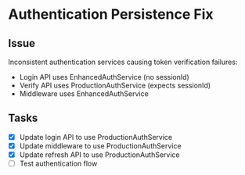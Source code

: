 # Authentication Persistence Fix

## Issue
Inconsistent authentication services causing token verification failures:
- Login API uses EnhancedAuthService (no sessionId)
- Verify API uses ProductionAuthService (expects sessionId)
- Middleware uses EnhancedAuthService

## Tasks
- [x] Update login API to use ProductionAuthService
- [x] Update middleware to use ProductionAuthService
- [x] Update refresh API to use ProductionAuthService
- [ ] Test authentication flow
